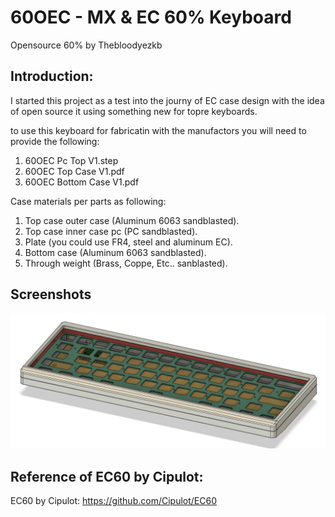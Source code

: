 # 60OEC - MX & EC 60% Keyboard

Opensource 60% by Thebloodyezkb

## Introduction:
I started this project as a test into the journy of EC case design with the idea of open source it using something new for topre keyboards.

to use this keyboard for fabricatin with the manufactors you will need to provide the following:
1. 60OEC Pc Top V1.step
2. 60OEC Top Case V1.pdf
3. 60OEC Bottom Case V1.pdf

Case materials per parts as following:
1. Top case outer case (Aluminum 6063 sandblasted).
2. Top case inner case pc (PC sandblasted).
3. Plate (you could use FR4, steel and aluminum EC).
4. Bottom case (Aluminum 6063 sandblasted).
5. Through weight (Brass, Coppe, Etc.. sanblasted).

## Screenshots
![Capture1](https://github.com/wizardzcustomkb/60oec/blob/main/Pic/Capture1.PNG)
## Reference of EC60 by Cipulot:
EC60 by Cipulot: https://github.com/Cipulot/EC60

